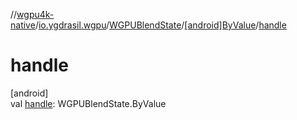 //[wgpu4k-native](../../../../index.md)/[io.ygdrasil.wgpu](../../index.md)/[WGPUBlendState](../index.md)/[[android]ByValue](index.md)/[handle](handle.md)

# handle

[android]\
val [handle](handle.md): WGPUBlendState.ByValue